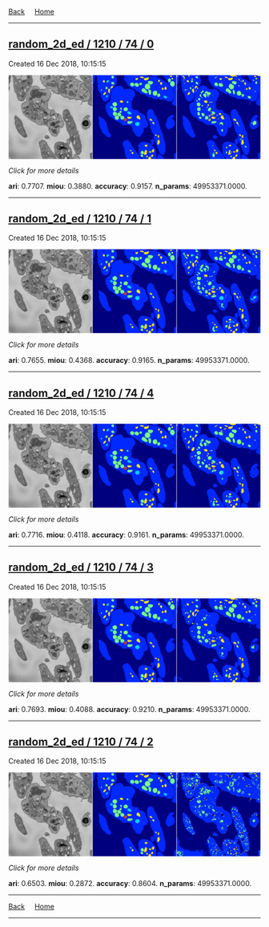 
[Back](..)&nbsp;&nbsp;&nbsp;&nbsp;&nbsp;[Home](https://leapmanlab.github.io/snapshots)

---

<div class="summary"><a href="0"><h2>random_2d_ed / 1210 / 74 / 0</h2></a><p>Created 16 Dec 2018, 10:15:15
</p><a href="0"><img src="0/media/summary.png" align="center"></a><p>
<i>Click for more details</i>
</p></div>

**ari**: 0.7707. **miou**: 0.3880. **accuracy**: 0.9157. **n_params**: 49953371.0000. 

---

<div class="summary"><a href="1"><h2>random_2d_ed / 1210 / 74 / 1</h2></a><p>Created 16 Dec 2018, 10:15:15
</p><a href="1"><img src="1/media/summary.png" align="center"></a><p>
<i>Click for more details</i>
</p></div>

**ari**: 0.7655. **miou**: 0.4368. **accuracy**: 0.9165. **n_params**: 49953371.0000. 

---

<div class="summary"><a href="4"><h2>random_2d_ed / 1210 / 74 / 4</h2></a><p>Created 16 Dec 2018, 10:15:15
</p><a href="4"><img src="4/media/summary.png" align="center"></a><p>
<i>Click for more details</i>
</p></div>

**ari**: 0.7716. **miou**: 0.4118. **accuracy**: 0.9161. **n_params**: 49953371.0000. 

---

<div class="summary"><a href="3"><h2>random_2d_ed / 1210 / 74 / 3</h2></a><p>Created 16 Dec 2018, 10:15:15
</p><a href="3"><img src="3/media/summary.png" align="center"></a><p>
<i>Click for more details</i>
</p></div>

**ari**: 0.7693. **miou**: 0.4088. **accuracy**: 0.9210. **n_params**: 49953371.0000. 

---

<div class="summary"><a href="2"><h2>random_2d_ed / 1210 / 74 / 2</h2></a><p>Created 16 Dec 2018, 10:15:15
</p><a href="2"><img src="2/media/summary.png" align="center"></a><p>
<i>Click for more details</i>
</p></div>

**ari**: 0.6503. **miou**: 0.2872. **accuracy**: 0.8604. **n_params**: 49953371.0000. 

---

[Back](..)&nbsp;&nbsp;&nbsp;&nbsp;&nbsp;[Home](https://leapmanlab.github.io/snapshots)

---